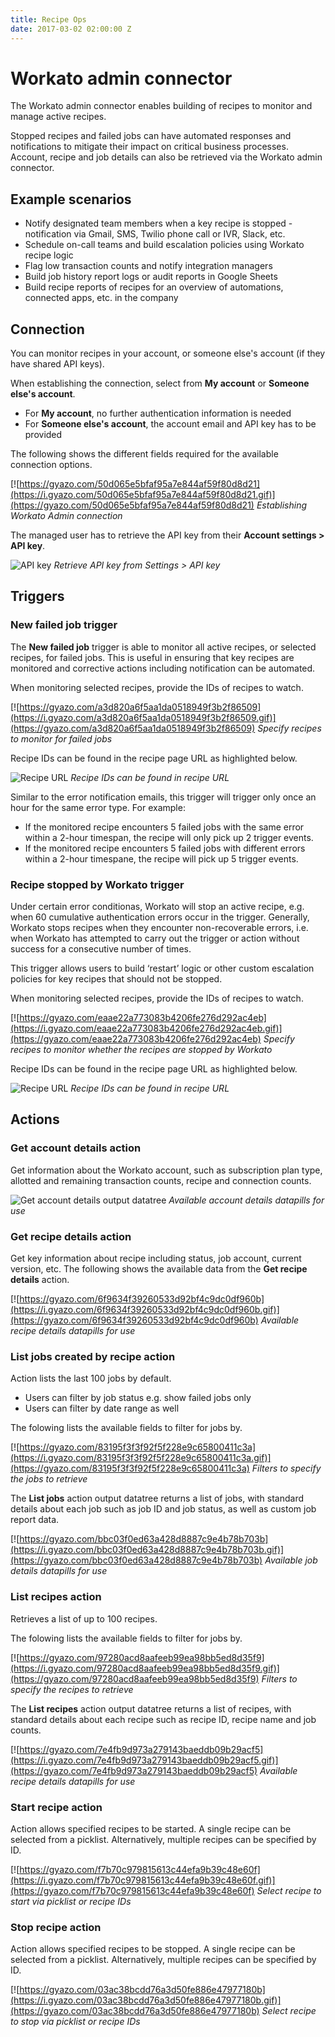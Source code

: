 ```yaml
---
title: Recipe Ops
date: 2017-03-02 02:00:00 Z
---
```


# Workato admin connector
The Workato admin connector enables building of recipes to monitor and manage active recipes.

Stopped recipes and failed jobs can have automated responses and notifications to mitigate their impact on critical business processes. Account, recipe and job details can also be retrieved via the Workato admin connector.

## Example scenarios
- Notify designated team members when a key recipe is stopped - notification via Gmail, SMS, Twilio phone call or IVR, Slack, etc.
- Schedule on-call teams and build escalation policies using Workato recipe logic
- Flag low transaction counts and notify integration managers
- Build job history report logs or audit reports in Google Sheets
- Build recipe reports of recipes for an overview of automations, connected apps, etc. in the company

## Connection
You can monitor recipes in your account, or someone else's account (if they have shared API keys).

When establishing the connection, select from **My account** or **Someone else's account**.
- For **My account**, no further authentication information is needed
- For **Someone else's account**, the account email and API key has to be provided

The following shows the different fields required for the available connection options.

[![https://gyazo.com/50d065e5bfaf95a7e844af59f80d8d21](https://i.gyazo.com/50d065e5bfaf95a7e844af59f80d8d21.gif)](https://gyazo.com/50d065e5bfaf95a7e844af59f80d8d21)
*Establishing Workato Admin connection*

The managed user has to retrieve the API key from their **Account settings > API key**.

![API key](/assets/images/recipe-ops/api-key.png)
*Retrieve API key from Settings > API key*

## Triggers

### New failed job trigger
The **New failed job** trigger is able to monitor all active recipes, or  selected recipes, for failed jobs. This is useful in ensuring that key recipes are monitored and corrective actions including notification can be automated.

When monitoring selected recipes, provide the IDs of recipes to watch.

[![https://gyazo.com/a3d820a6f5aa1da0518949f3b2f86509](https://i.gyazo.com/a3d820a6f5aa1da0518949f3b2f86509.gif)](https://gyazo.com/a3d820a6f5aa1da0518949f3b2f86509)
*Specify recipes to monitor for failed jobs*

Recipe IDs can be found in the recipe page URL as highlighted below.

![Recipe URL](/assets/images/recipe-ops/recipe-url.png)
*Recipe IDs can be found in recipe URL*

Similar to the error notification emails, this trigger will trigger only once an hour for the same error type. For example:
- If the monitored recipe encounters 5 failed jobs with the same error within a 2-hour timespan, the recipe will only pick up 2 trigger events.
- If the monitored recipe encounters 5 failed jobs with different errors within a 2-hour timespane, the recipe will pick up 5 trigger events.

### Recipe stopped by Workato trigger
Under certain error conditionas, Workato will stop an active recipe, e.g. when 60 cumulative authentication errors occur in the trigger. Generally, Workato stops recipes when they encounter non-recoverable errors, i.e. when Workato has attempted to carry out the trigger or action without success for a consecutive number of times.

This trigger allows users to build ‘restart’ logic or other custom escalation policies for key recipes that should not be stopped.

When monitoring selected recipes, provide the IDs of recipes to watch.

[![https://gyazo.com/eaae22a773083b4206fe276d292ac4eb](https://i.gyazo.com/eaae22a773083b4206fe276d292ac4eb.gif)](https://gyazo.com/eaae22a773083b4206fe276d292ac4eb)
*Specify recipes to monitor whether the recipes are stopped by Workato*

Recipe IDs can be found in the recipe page URL as highlighted below.

![Recipe URL](/assets/images/recipe-ops/recipe-url.png)
*Recipe IDs can be found in recipe URL*

## Actions

### Get account details action
Get information about the Workato account, such as subscription plan type, allotted and remaining transaction counts, recipe and connection counts.

![Get account details output datatree](/assets/images/recipe-ops/get-account-details.png)
*Available account details datapills for use*

### Get recipe details action
Get key information about recipe including status, job account, current version, etc. The following shows the available data from the **Get recipe details** action.

[![https://gyazo.com/6f9634f39260533d92bf4c9dc0df960b](https://i.gyazo.com/6f9634f39260533d92bf4c9dc0df960b.gif)](https://gyazo.com/6f9634f39260533d92bf4c9dc0df960b)
*Available recipe details datapills for use*

### List jobs created by recipe action
Action lists the last 100 jobs by default.
- Users can filter by job status e.g. show failed jobs only
- Users can filter by date range as well

The folowing lists the available fields to filter for jobs by.

[![https://gyazo.com/83195f3f3f92f5f228e9c65800411c3a](https://i.gyazo.com/83195f3f3f92f5f228e9c65800411c3a.gif)](https://gyazo.com/83195f3f3f92f5f228e9c65800411c3a)
*Filters to specify the jobs to retrieve*

The **List jobs** action output datatree returns a list of jobs, with standard details about each job such as job ID and job status, as well as custom job report data.

[![https://gyazo.com/bbc03f0ed63a428d8887c9e4b78b703b](https://i.gyazo.com/bbc03f0ed63a428d8887c9e4b78b703b.gif)](https://gyazo.com/bbc03f0ed63a428d8887c9e4b78b703b)
*Available job details datapills for use*

### List recipes action
Retrieves a list of up to 100 recipes.

The folowing lists the available fields to filter for jobs by.

[![https://gyazo.com/97280acd8aafeeb99ea98bb5ed8d35f9](https://i.gyazo.com/97280acd8aafeeb99ea98bb5ed8d35f9.gif)](https://gyazo.com/97280acd8aafeeb99ea98bb5ed8d35f9)
*Filters to specify the recipes to retrieve*

The **List recipes** action output datatree returns a list of recipes, with standard details about each recipe such as recipe ID, recipe name and job counts.

[![https://gyazo.com/7e4fb9d973a279143baeddb09b29acf5](https://i.gyazo.com/7e4fb9d973a279143baeddb09b29acf5.gif)](https://gyazo.com/7e4fb9d973a279143baeddb09b29acf5)
*Available recipe details datapills for use*

### Start recipe action
Action allows specified recipes to be started. A single recipe can be selected from a picklist. Alternatively, multiple recipes can be specified by ID.

[![https://gyazo.com/f7b70c979815613c44efa9b39c48e60f](https://i.gyazo.com/f7b70c979815613c44efa9b39c48e60f.gif)](https://gyazo.com/f7b70c979815613c44efa9b39c48e60f)
*Select recipe to start via picklist or recipe IDs*

### Stop recipe action
Action allows specified recipes to be stopped. A single recipe can be selected from a picklist. Alternatively, multiple recipes can be specified by ID.

[![https://gyazo.com/03ac38bcdd76a3d50fe886e47977180b](https://i.gyazo.com/03ac38bcdd76a3d50fe886e47977180b.gif)](https://gyazo.com/03ac38bcdd76a3d50fe886e47977180b)
*Select recipe to stop via picklist or recipe IDs*
